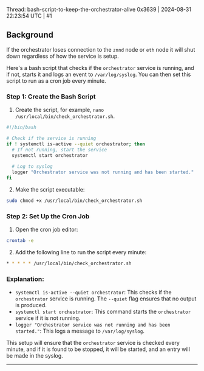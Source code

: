 Thread: bash-script-to-keep-the-orchestrator-alive
0x3639 | 2024-08-31 22:23:54 UTC | #1

## Background
If the orchestrator loses connection to the `znnd` node or `eth` node it will shut down regardless of how the service is setup. 

Here's a bash script that checks if the `orchestrator` service is running, and if not, starts it and logs an event to `/var/log/syslog`. You can then set this script to run as a cron job every minute.

### Step 1: Create the Bash Script

1. Create the script, for example, `nano /usr/local/bin/check_orchestrator.sh`.

```bash
#!/bin/bash

# Check if the service is running
if ! systemctl is-active --quiet orchestrator; then
  # If not running, start the service
  systemctl start orchestrator
  
  # Log to syslog
  logger "Orchestrator service was not running and has been started."
fi
```

2. Make the script executable:

```bash
sudo chmod +x /usr/local/bin/check_orchestrator.sh
```

### Step 2: Set Up the Cron Job

1. Open the cron job editor:

```bash
crontab -e
```

2. Add the following line to run the script every minute:

```bash
* * * * * /usr/local/bin/check_orchestrator.sh
```

### Explanation:
- `systemctl is-active --quiet orchestrator`: This checks if the `orchestrator` service is running. The `--quiet` flag ensures that no output is produced.
- `systemctl start orchestrator`: This command starts the `orchestrator` service if it is not running.
- `logger "Orchestrator service was not running and has been started."`: This logs a message to `/var/log/syslog`.

This setup will ensure that the `orchestrator` service is checked every minute, and if it is found to be stopped, it will be started, and an entry will be made in the syslog.

-------------------------


